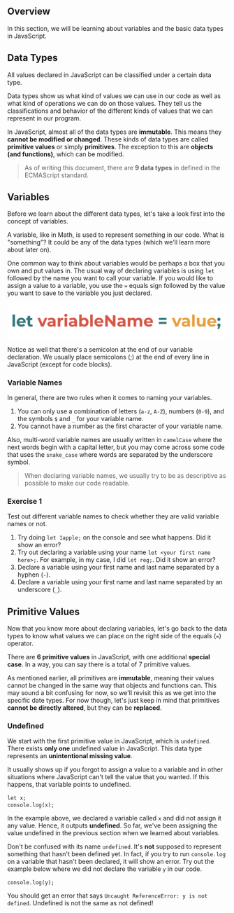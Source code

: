 ## Overview

In this section, we will be learning about variables and the basic data types in JavaScript.

## Data Types

All values declared in JavaScript can be classified under a certain data type.

Data types show us what kind of values we can use in our code as well as what kind of operations we can do on those values. They tell us the classifications and behavior of the different kinds of values that we can represent in our program.

In JavaScript, almost all of the data types are **immutable**. This means they **cannot be modified or changed**. These kinds of data types are called **primitive values** or simply **primitives**. The exception to this are **objects (and functions)**, which can be modified.

> As of writing this document, there are **9 data types** in defined in the ECMAScript standard.

## Variables

Before we learn about the different data types, let's take a look first into the concept of variables.

A variable, like in Math, is used to represent something in our code. What is "something"? It could be any of the data types (which we'll learn more about later on).

One common way to think about variables would be perhaps a box that you own and put values in. The usual way of declaring variables is using `let` followed by the name you want to call your variable. If you would like to assign a value to a variable, you use the `=` equals sign followed by the value you want to save to the variable you just declared.

![](../_media/variable.png "Variable Declaration")

Notice as well that there's a semicolon at the end of our variable declaration. We usually place semicolons (;) at the end of every line in JavaScript (except for code blocks).

### Variable Names

In general, there are two rules when it comes to naming your variables.

1. You can only use a combination of letters (`a-z`, `A-Z`), numbers (`0-9`), and the symbols `$` and `_` for your variable name.
2. You cannot have a number as the first character of your variable name.

Also, multi-word variable names are usually written in `camelCase` where the next words begin with a capital letter, but you may come across some code that uses the `snake_case` where words are separated by the underscore symbol.

> When declaring variable names, we usually try to be as descriptive as possible to make our code readable.

### Exercise 1

Test out different variable names to check whether they are valid variable names or not.

1. Try doing `let 1apple;` on the console and see what happens. Did it show an error?
2. Try out declaring a variable using your name `let <your first name here>;`. For example, in my case, I did `let reg;`. Did it show an error?
3. Declare a variable using your first name and last name separated by a hyphen (`-`).
4. Declare a variable using your first name and last name separated by an underscore (`_`).

## Primitive Values

Now that you know more about declaring variables, let's go back to the data types to know what values we can place on the right side of the equals (`=`) operator.

There are **6 primitive values** in JavaScript, with one additional **special case**. In a way, you can say there is a total of 7 primitive values.

As mentioned earlier, all primitives are **immutable**, meaning their values cannot be changed in the same way that objects and functions can. This may sound a bit confusing for now, so we'll revisit this as we get into the specific date types. For now though, let's just keep in mind that primitives **cannot be directly altered**, but they can be **replaced**.

### Undefined

We start with the first primitive value in JavaScript, which is `undefined`. There exists **only one** undefined value in JavaScript. This data type represents an **unintentional missing value**.

It usually shows up if you forgot to assign a value to a variable and in other situations where JavaScript can't tell the value that you wanted. If this happens, that variable points to undefined.

```
let x;
console.log(x);
```

In the example above, we declared a variable called `x` and did not assign it any value. Hence, it outputs **undefined**. So far, we've been assigning the value undefined in the previous section when we learned about variables.

Don't be confused with its name `undefined`. It's **not** supposed to represent something that hasn't been defined yet. In fact, if you try to run `console.log` on a variable that hasn't been declared, it will show an error. Try out the example below where we did not declare the variable `y` in our code.

```
console.log(y);
```

You should get an error that says `Uncaught ReferenceError: y is not defined`. Undefined is not the same as not defined!

